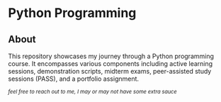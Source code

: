 # Python Programming 

## About

This repository showcases my journey through a Python programming course. It encompasses various components including active learning sessions, demonstration scripts, midterm exams, peer-assisted study sessions (PASS), and a portfolio assignment.


<sub><i>feel free to reach out to me, I may or may not have some extra sauce</i></sub> 
